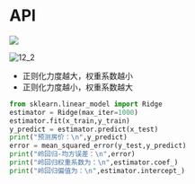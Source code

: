 # API

![](http://img.wangzun233.top/%E9%BB%91%E9%A9%AC%E6%9C%BA%E5%99%A8%E5%AD%A6%E4%B9%A012_1.png)

![12_2](http://img.wangzun233.top/12_2.png)

- 正则化力度越大，权重系数越小
- 正则化力度越小，权重系数越大

```python
from sklearn.linear_model import Ridge
estimator = Ridge(max_iter=1000)
estimator.fit(x_train,y_train)
y_predict = estimator.predict(x_test)
print("预测房价：\n",y_predict)
error = mean_squared_error(y_test,y_predict)
print("岭回归-均方误差：\n",error)
print("岭回归权重系数为：\n",estimator.coef_)
print("岭回归偏值为：\n",estimator.intercept_)
```


